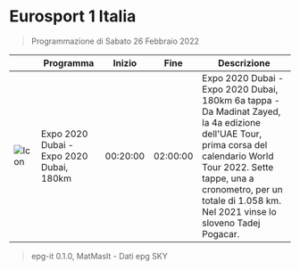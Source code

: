 # Eurosport 1 Italia
> Programmazione di Sabato 26 Febbraio 2022

||Programma|Inizio|Fine|Descrizione|
|---|---|---|---|---|
|![Icon](https://guidatv.sky.it/uuid/b43f9172-322a-47bb-bc36-4dc9243d756e/cover?md5ChecksumParam=fa7e751af648c918624a26c745acbbd0)|Expo 2020 Dubai - Expo 2020 Dubai, 180km|00:20:00|02:00:00|Expo 2020 Dubai - Expo 2020 Dubai, 180km 6a tappa - Da Madinat Zayed, la 4a edizione dell&#039;UAE Tour, prima corsa del calendario World Tour 2022. Sette tappe, una a cronometro, per un totale di 1.058 km. Nel 2021 vinse lo sloveno Tadej Pogacar.



 > epg-it 0.1.0, MatMasIt - Dati epg SKY